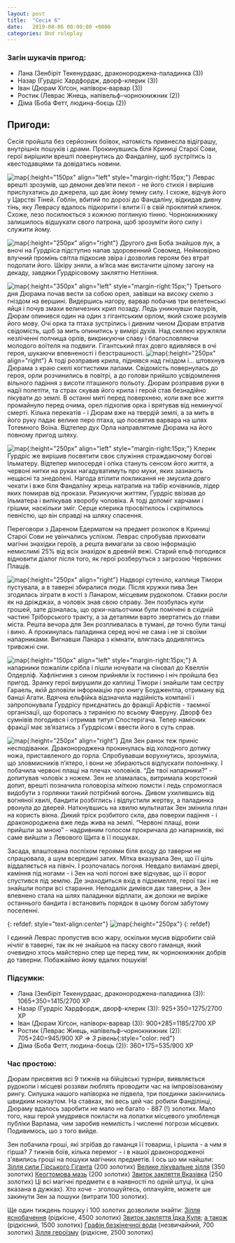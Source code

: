 ```yaml
---
layout: post
title:  "Сесія 6"
date:   2019-08-06 00:00:00 +0000
categories: Dnd roleplay
---
```

### Загін шукачів пригод:
* Лана (Зенбіріт Текенурдаас, драконороджена-паладинка (3))
* Назар (Гурдріс Хардфордж, дворф-клерик (3))
* Іван (Дюрам Хіґсон, напіворк-варвар (3))
* Ростик (Леврас Жнець, напівельф-чорнокнижник (2))
* Діма (Боба Фетт, людина-боєць (2))

## Пригоди:

Сесія пройшла без серйозних боївок, натомість привнесла відіграшу, внутрішніх пошуків і драми. Прокинувшись біля Криниці Старої Сови, герої вирішили врешті повернутись до Фандаліну, щоб зустрітись із квестодавцями та довідатись новини.

![map](./../../../../../assets/images/s6/1.png){:height="150px" align="left" style="margin-right:15px;"}
Леврас врешті зрозумів, що демони дев’яти пекол - не його стихія і вирішив прислухатись до джерела, що дає йому темну силу. І схоже, відчув його у Царстві Тіней. Гоблін, вбитий по дорозі до Фандаліну, відкидав дивну тінь, яку Леврасу вдалось підкорити і влити її в свій проклятий клинок. Схоже, лезо посилюється з кожною поглиную тінню. Чорнокнижнику залишилось відшукати свого патрона, щоб зрозуміти його силу і служити йому.

![map](./../../../../../assets/images/s6/2.png){:height="250px" align="right"}
Другого дня Боба знайшов лук, а вночі на Ґурдріса підступно напав здоровенний Совомед. Неймовірно влучний промінь світла підкосив звіра і дозволив героям без втрат подолати його. Шкіру зняли, а м’яса має вистачити цілому загону на декаду, завдяки Ґурдрісовому закляттю Нетління.

![map](./../../../../../assets/images/s6/3.png){:height="350px" align="left" style="margin-right:15px;"}
Третього дня Дюрама почав вести за собою орел, завівши на високу скелю з гніздом на вершині. Видершись нагору, варвар побачив три велетенські яйця і почув змахи величезних крил позаду. Ледь уникнувши пазурів, Дюрам опинився один на один з гігантським орлом, який схоже розумів його мову. Очі орка та птаха зустрілись і дивним чином Дюрам втратив свідомість, щоб за мить опинитись у вимірі духів. Над скелею кружляли незліченні полчища орлів, викрикуючи славу і благословляючи молодого воїтеля на подвиги. Гігантський птах довго вдивлявся в очі героя, шукаючи впевненості і безстрашності. 
![map](./../../../../../assets/images/s6/4.png){:height="250px" align="right"}
А тоді розправив крила, піднявся над гніздом і… штовхнув Дюрама з краю скелі когтистими лапами. Свідомість повернулась до героя, орли розчинились в повітрі, а до голови прийшло усвідомлення вільного падіння з висоти пташиного польоту. Дюрам розправив руки в надії полетіти, та страх скував його крила і герой став  безнадійно пікувати до землі. В останні миті перед поверхнею, коли вже все життя промайнуло перед очима, орел підхопив орка і врятував від неминучої смерті. 
Кілька перекатів - і Дюрам вже на твердій землі, а за мить в його руку падає велике перо птаха, що посвятив варвара на шлях Тотемного Воїна. Відтепер дух Орла направлятиме Дюрама на його повному пригод шляху.


![map](./../../../../../assets/images/s6/5.png){:height="250px" align="left" style="margin-right:15px;"}
Клерик Ґурдріс же вирішив посвятити своє служіння страждаючому богові Ільматеру. Відтепер милосердя і опіка стануть сенсом його життя, а червоні нитки на руках нагадуватимуть про муки, яких зазнають нещасні та знедолені. Нагода втілити покликання не змусила довго чекати і вже біля Фандаліну жрець натрапив на табір кочівників, лідер яких помирав від прокази. Ризикуючи життям, Ґурдріс ввізвав до Ільматера і вилікував хворобу чоловіка. А тоді допоміг харчами і грішми, наскільки зміг. Серце клерика просвітилось і скріпилось певністю, що він справді на шляху спасення.

Переговори з Дареном Едерматом на предмет розкопок в Криниці Старої Сови не увінчались успіхом. Леврас спробував приховати магічні знахідки героїв, а решта вимагали за свою інформацію немислимі 25% від всіх знахідок в древній вежі. Старий ельф погодився відновити діалог після того, як герої розберуться з загрозою Червоних Плащів.

![map](./../../../../../assets/images/s6/6.png){:height="250px" align="right"}
Надворі сутеніло, каплиця Тімори пустувала, а в таверні збиралися люди. Після кружки пива Зен згодилась зіграти в кості з Ланаром, місцевим рудокопом. Ставки росли як на дріжджах, а чоловік знав свою справу. Зен позбулась купи грошей, зате дізналась, що орки-нальотчики були помічені в східній частині Тріборського тракту, а за деталями варто звертатись до глави міста. Решта вечора для Зен розпливалась в тумані, де точно були танці і вино. А прокинулась паладинка серед ночі не сама і не зі своїми напарниками. Вигнавши Ланара з кімнати, вляглась додивлятись тривожні сни.

![map](./../../../../../assets/images/s6/7.png){:height="150px" align="left" style="margin-right:15px;"}
А напарники пожаліли срібла і пішли ночувати на сіновал до Квеллін Олдерліф. Хафлінгиня з сином прийняли їх гостинно і ніч пройшла без пригод. Зранку герої вирушили до каплиці Тімори і знайшли там сестру Гараель, якій доповіли інформацію про книгу Боуджентла, отриману від банші Агати. Вдячна ельфійка відзначила надійність компанії і запропонувала Ґурдрісу приєднатись до фракції Арфістів - таємної організації, що боролась з тиранією по всьому Фаеруну. Дворф без сумнівів погодився і отримав титул Спостерігача. Тепер намісник фракції має зв’язатись з Ґурдрісом і ввести його в суть справ.

![map](./../../../../../assets/images/s6/8.png){:height="250px" align="right"}
Для Зен ранок теж приніс несподіванки. Драконороджена прокинулась від холодного дотику ножа, приставленого до горла. Спробувавши ворухнутись, зрозуміла, що зловмисників п’ятеро, і вони не збираються відпускати полонянку. І побачила червоні плащі на плечах чоловіків. “Де твої напарники?” - допитував чоловік з ножем. Зен не зламалась, витримала жорстокий допит, врешті позначила головоріза міткою помсти і ледь спромоглася видобути з горлянки такий потрібний вогонь. Дивом ухилившись від вогняної хвилі, бандити розбіглись і відпустили жертву, а паладинка рвонула до дверей. Наткнувшись на хвилю мультиатак Зен змінила план на користь вікна. Дикий тріск розбитого скла, два поверхи падіння - і драконороджена вже ледь жива на землі. “Червоні плащі, вони прийшли за мною” - надривним голосом прокричала до напарників, які саме вийшли з Левового Щита в її пошуках.

Засада, влаштована поспіхом героями біля входу до таверни не спрацювала, а шум всередині затих. Мітка вказувала Зен, що її ціль віддаляється на північ. І розпочалась погоня. Невдало виламані двері, каміння під ногами - і Зен на чолі погоні вже відчуває, що її ворог спустився під землю. Де знаходиться вхід в підземелля, герої так і не знайшли попри всі старання. Неподалік димівся дах таверни, а Зен впевнено стала на шлях паладинки відплати, аж допоки не виріже останнього бандита і встановить порядок в цьому богом забутому поселенні.

{: refdef: style="text-align:center"}
![map](./../../../../../assets/images/s6/9.png){:height="250px"}
{: refdef}

І єдиний Леврас пропустив всю жару, оскільки мусив відробити свій нічліг в таверні, так як не знайшов на паску свого гаманця, який очевидно хтось майстерно спер ще перед тим, як чорнокнижник добрів до таверни. Побажаймо йому вдалих пошуків!

### Підсумки: 
* Лана (Зенбіріт Текенурдаас, драконороджена-паладинка (3)): 1065+350=1415/2700 XP
* Назар (Гурдріс Хардфордж, дворф-клерик (3)): 925+350=1275/2700 ХР
* Іван (Дюрам Хіґсон, напіворк-варвар (3)): 900+285=1185/2700 ХР
* Ростик (Леврас Жнець, напівельф-чорнокнижник (2)): 705+240=945/900 ХР => *3 рівень*{:style="color: red"}
* Діма (Боба Фетт, людина-боєць (2)): 360+175=535/900 ХР


### Час простою:
Дюрам присвятив всі 9 тижнів на бійцівські турніри, виявляється рудокопи і місцеві роззяви люблять проводити час на імпровізованому рингу. Силушка нашого напіворка не підвела, три поєдинки закінчились швидким нокаутом. На ставках, які весь цей час робили Фанділінці, Дюраму вдалось заробити не мало не багато - 887 (!) золотих. Мало того, наш герой умудрився покласти на лопатки місцевого улюбленця публіки Варлама, чим заробив немилість і численні погрози місцевих. Подивимось, шо з того вийде.

Зен побачила гроші, які згрібав до гаманця її товариш, і рішила - а чим я гірша? 7 тижнів боїв, кілька перемог - і в нашої драконородженої з'явились гроші на пошуки магічних предметів. І ось шо ми найшли:
[Зілля сили Гірського Гіганта](https://www.dndbeyond.com/magic-items/potion-of-hill-giant-strength) (200 золотих)
[Велике лікувальне зілля](https://www.dndbeyond.com/magic-items/potion-of-healing-greater) (350 золотих)
[Кеогтомова мазь](https://www.aidedd.org/dnd/om.php?vo=keoghtom-s-ointment) (200 золотих)
[Звиток закляття Вказівка](http://www.dxcontent.com/SDB5e_SpellBlock.asp?SDBID=331) (250 золотих)
Ці всі магічні предмети є в наявності по одній штуці, їх ціна вказана в дужках). Хто хоче - зголошуйтесь, оплачуйте, можете ше закинути Зен за пошуки (витрати 100 золотих).

Ще один тиждень пошуку і 100 золотих дозволили знайти:
[Зілля яснобачення](https://www.dndbeyond.com/magic-items/potion-of-clairvoyance) (рідкісне, 4500 золотих)
[Звиток закляття Їдка Куля](https://www.dndbeyond.com/magic-items/spell-scroll-4th-level); [а також](https://www.dndbeyond.com/spells/vitriolic-sphere) (рідкісний, 1500 золотих)
[Графін безкінечної води](https://roll20.net/compendium/dnd5e/Decanter%20of%20Endless%20Water) (незвичайний, 700 золотих)
[Зілля героїзму](https://www.dndbeyond.com/magic-items/potion-of-heroism) (рідкісне, 2500 золотих)